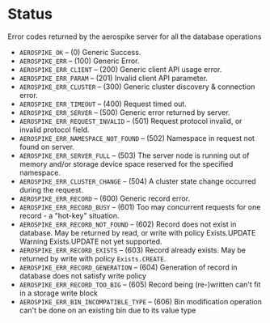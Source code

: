 # Status

Error codes returned by the aerospike server for all the database operations

- `AEROSPIKE_OK`                        – (0) Generic Success.
- `AEROSPIKE_ERR`                       – (100) Generic Error.
- `AEROSPIKE_ERR_CLIENT`                – (200) Generic client API usage error.
- `AEROSPIKE_ERR_PARAM`                 – (201) Invalid client API parameter.
- `AEROSPIKE_ERR_CLUSTER`               – (300) Generic cluster discovery & connection error.
- `AEROSPIKE_ERR_TIMEOUT`               – (400) Request timed out.
- `AEROSPIKE_ERR_SERVER`                – (500) Generic error returned by server.
- `AEROSPIKE_ERR_REQUEST_INVALID`       – (501) Request protocol invalid, or invalid protocol field.
- `AEROSPIKE_ERR_NAMESPACE_NOT_FOUND`   – (502) Namespace in request not found on server.
- `AEROSPIKE_ERR_SERVER_FULL`           – (503) The server node is running out of memory and/or storage device space reserved for the specified namespace.
- `AEROSPIKE_ERR_CLUSTER_CHANGE`        – (504) A cluster state change occurred during the request.
- `AEROSPIKE_ERR_RECORD`                – (600) Generic record error.
- `AEROSPIKE_ERR_RECORD_BUSY`           – (601) Too may concurrent requests for one record - a "hot-key" situation.
- `AEROSPIKE_ERR_RECORD_NOT_FOUND`      – (602) Record does not exist in database. May be returned by read, or write with policy Exists.UPDATE Warning Exists.UPDATE not yet supported.
- `AEROSPIKE_ERR_RECORD_EXISTS`         – (603) Record already exists. May be returned by write with policy `Exists.CREATE`. 
- `AEROSPIKE_ERR_RECORD_GENERATION`     – (604) Generation of record in database does not satisfy write policy
- `AEROSPIKE_ERR_RECORD_TOO_BIG`        – (605) Record being (re-)written can't fit in a storage write block
- `AEROSPIKE_ERR_BIN_INCOMPATIBLE_TYPE` – (606) Bin modification operation can't be done on an existing bin due to its value type




